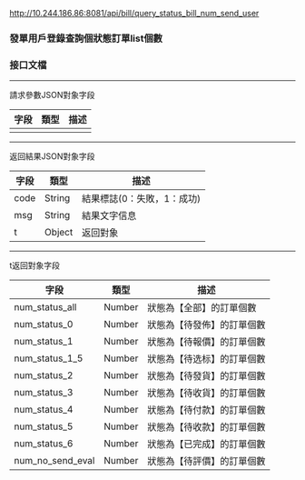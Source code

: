 http://10.244.186.86:8081/api/bill/query_status_bill_num_send_user

### 發單用戶登錄查詢個狀態訂單list個數

### 接口文檔

***

請求參數JSON對象字段

| 字段 | 類型 | 描述 |
| ---- | ---- | ---- |
|      |      |      |

***

返回結果JSON對象字段

| 字段 | 類型   | 描述                       |
| ---- | ------ | -------------------------- |
| code | String | 結果標誌(0：失敗，1：成功) |
| msg  | String | 結果文字信息               |
| t    | Object | 返回對象                   |

***

t返回對象字段

| 字段             | 類型   | 描述                       |
| ---------------- | ------ | -------------------------- |
| num_status_all   | Number | 狀態為【全部】的訂單個數   |
| num_status_0     | Number | 狀態為【待發佈】的訂單個數 |
| num_status_1     | Number | 狀態為【待報價】的訂單個數 |
| num_status_1_5   | Number | 狀態為【待选标】的訂單個數 |
| num_status_2     | Number | 狀態為【待發貨】的訂單個數 |
| num_status_3     | Number | 狀態為【待收貨】的訂單個數 |
| num_status_4     | Number | 狀態為【待付款】的訂單個數 |
| num_status_5     | Number | 狀態為【待收款】的訂單個數 |
| num_status_6     | Number | 狀態為【已完成】的訂單個數 |
| num_no_send_eval | Number | 狀態為【待評價】的訂單個數 |

